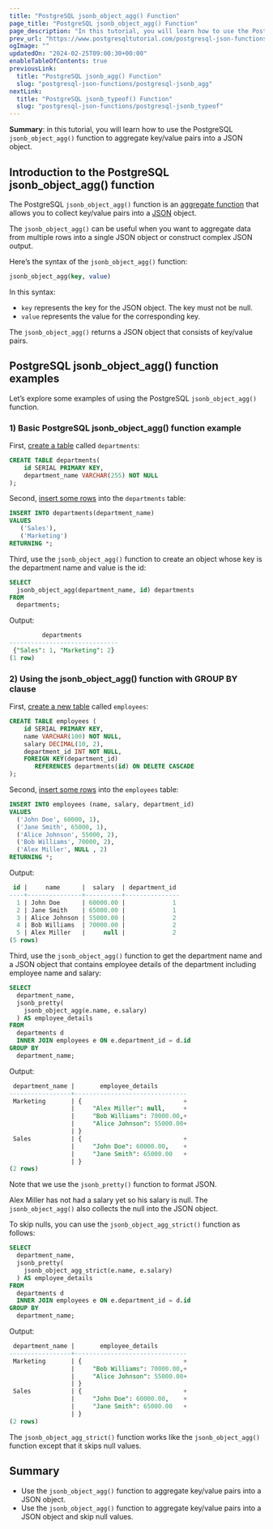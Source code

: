 ```yaml
---
title: "PostgreSQL jsonb_object_agg() Function"
page_title: "PostgreSQL jsonb_object_agg() Function"
page_description: "In this tutorial, you will learn how to use the PostgreSQL jsonb_object_agg() function to aggregate key/value pairs into a JSON object."
prev_url: "https://www.postgresqltutorial.com/postgresql-json-functions/postgresql-jsonb_object_agg/"
ogImage: ""
updatedOn: "2024-02-25T09:00:30+00:00"
enableTableOfContents: true
previousLink: 
  title: "PostgreSQL jsonb_agg() Function"
  slug: "postgresql-json-functions/postgresql-jsonb_agg"
nextLink: 
  title: "PostgreSQL jsonb_typeof() Function"
  slug: "postgresql-json-functions/postgresql-jsonb_typeof"
---
```





**Summary**: in this tutorial, you will learn how to use the PostgreSQL `jsonb_object_agg()` function to aggregate key/value pairs into a JSON object.


## Introduction to the PostgreSQL jsonb\_object\_agg() function

The PostgreSQL `jsonb_object_agg()` function is an [aggregate function](../postgresql-aggregate-functions) that allows you to collect key/value pairs into a [JSON](../postgresql-tutorial/postgresql-json) object.

The `jsonb_object_agg()` can be useful when you want to aggregate data from multiple rows into a single JSON object or construct complex JSON output.

Here’s the syntax of the `jsonb_object_agg()` function:


```sql
jsonb_object_agg(key, value)
```
In this syntax:

* `key` represents the key for the JSON object. The key must not be null.
* `value` represents the value for the corresponding key.

The `jsonb_object_agg()` returns a JSON object that consists of key/value pairs.


## PostgreSQL jsonb\_object\_agg() function examples

Let’s explore some examples of using the PostgreSQL `jsonb_object_agg()` function.


### 1\) Basic PostgreSQL jsonb\_object\_agg() function example

First, [create a table](../postgresql-tutorial/postgresql-create-table) called `departments`:


```sql
CREATE TABLE departments(
    id SERIAL PRIMARY KEY,
    department_name VARCHAR(255) NOT NULL
);
```
Second, [insert some rows](../postgresql-tutorial/postgresql-insert-multiple-rows) into the `departments` table:


```sql
INSERT INTO departments(department_name)
VALUES
   ('Sales'),
   ('Marketing')
RETURNING *;
```
Third, use the `jsonb_object_agg()` function to create an object whose key is the department name and value is the id:


```sql
SELECT 
  jsonb_object_agg(department_name, id) departments 
FROM 
  departments;
```
Output:


```sql
         departments
------------------------------
 {"Sales": 1, "Marketing": 2}
(1 row)
```

### 2\) Using the jsonb\_object\_agg() function with GROUP BY clause

First, [create a new table](../postgresql-tutorial/postgresql-create-table) called `employees`:


```sql
CREATE TABLE employees (
    id SERIAL PRIMARY KEY,
    name VARCHAR(100) NOT NULL,
    salary DECIMAL(10, 2),
    department_id INT NOT NULL,
    FOREIGN KEY(department_id) 
       REFERENCES departments(id) ON DELETE CASCADE
);
```
Second, [insert some rows](../postgresql-tutorial/postgresql-insert-multiple-rows) into the `employees` table:


```sql
INSERT INTO employees (name, salary, department_id) 
VALUES 
  ('John Doe', 60000, 1), 
  ('Jane Smith', 65000, 1), 
  ('Alice Johnson', 55000, 2),
  ('Bob Williams', 70000, 2),
  ('Alex Miller', NULL , 2)
RETURNING *;
```
Output:


```sql
 id |     name      |  salary  | department_id
----+---------------+----------+---------------
  1 | John Doe      | 60000.00 |             1
  2 | Jane Smith    | 65000.00 |             1
  3 | Alice Johnson | 55000.00 |             2
  4 | Bob Williams  | 70000.00 |             2
  5 | Alex Miller   |     null |             2
(5 rows)
```
Third, use the `jsonb_object_agg()` function to get the department name and a JSON object that contains employee details of the department including employee name and salary:


```sql
SELECT 
  department_name, 
  jsonb_pretty(
    jsonb_object_agg(e.name, e.salary)
  ) AS employee_details 
FROM 
  departments d 
  INNER JOIN employees e ON e.department_id = d.id 
GROUP BY 
  department_name;
```
Output:


```sql
 department_name |       employee_details
-----------------+-------------------------------
 Marketing       | {                            +
                 |     "Alex Miller": null,     +
                 |     "Bob Williams": 70000.00,+
                 |     "Alice Johnson": 55000.00+
                 | }
 Sales           | {                            +
                 |     "John Doe": 60000.00,    +
                 |     "Jane Smith": 65000.00   +
                 | }
(2 rows)
```
Note that we use the `jsonb_pretty()` function to format JSON.

Alex Miller has not had a salary yet so his salary is null. The `jsonb_object_agg()` also collects the null into the JSON object.

To skip nulls, you can use the `jsonb_object_agg_strict()` function as follows:


```sql
SELECT 
  department_name, 
  jsonb_pretty(
    jsonb_object_agg_strict(e.name, e.salary)
  ) AS employee_details 
FROM 
  departments d 
  INNER JOIN employees e ON e.department_id = d.id 
GROUP BY 
  department_name;
```
Output:


```sql
 department_name |       employee_details
-----------------+-------------------------------
 Marketing       | {                            +
                 |     "Bob Williams": 70000.00,+
                 |     "Alice Johnson": 55000.00+
                 | }
 Sales           | {                            +
                 |     "John Doe": 60000.00,    +
                 |     "Jane Smith": 65000.00   +
                 | }
(2 rows)
```
The `jsonb_object_agg_strict()` function works like the `jsonb_object_agg()` function except that it skips null values.


## Summary

* Use the `jsonb_object_agg()` function to aggregate key/value pairs into a JSON object.
* Use the `jsonb_object_agg()` function to aggregate key/value pairs into a JSON object and skip null values.

